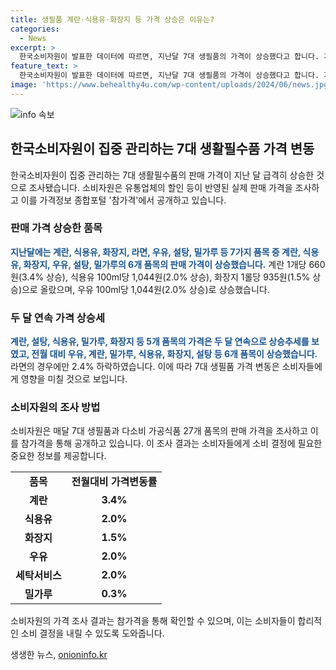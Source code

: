 ```yaml
---
title: 생필품 계란·식용유·화장지 등 가격 상승은 이유는?
categories:
  - News
excerpt: >
  한국소비자원이 발표한 데이터에 따르면, 지난달 7대 생필품의 가격이 상승했다고 합니다. 계란, 식용유, 화장지, 라면, 우유, 설탕, 밀가루 등 7개 품목의 가격이 두 달 연속 상승세를 보였으며, 이에 대해 소비자들의 관심이 높아지고 있습니다. 특히 우유, 계란, 밀가루 등의 가격이 상대적으로 큰 폭으로 상승한 것으로 전해졌습니다. (150자)
feature_text: >
  한국소비자원이 발표한 데이터에 따르면, 지난달 7대 생필품의 가격이 상승했다고 합니다. 계란, 식용유, 화장지, 라면, 우유, 설탕, 밀가루 등 7개 품목의 가격이 두 달 연속 상승세를 보였으며, 이에 대해 소비자들의 관심이 높아지고 있습니다. 특히 우유, 계란, 밀가루 등의 가격이 상대적으로 큰 폭으로 상승한 것으로 전해졌습니다. (150자)
image: 'https://www.behealthy4u.com/wp-content/uploads/2024/06/news.jpg'
---
```


<p><img src="https://www.behealthy4u.com/wp-content/uploads/2024/06/news.jpg" alt="info 속보" /></p>

<h2 data-ke-size="size26">한국소비자원이 집중 관리하는 7대 생활필수품 가격 변동</h2>

<p data-ke-size="size16">한국소비자원이 집중 관리하는 7대 생활필수품의 판매 가격이 지난 달 급격히 상승한 것으로 조사됐습니다. 소비자원은 유통업체의 할인 등이 반영된 실제 판매 가격을 조사하고 이를 가격정보 종합포털 '참가격'에서 공개하고 있습니다.</p>

<h3>판매 가격 상승한 품목</h3>

<p data-ke-size="size16"><b><span style="color: #1a5490;">지난달에는 계란, 식용유, 화장지, 라면, 우유, 설탕, 밀가루 등 7가지 품목 중 계란, 식용유, 화장지, 우유, 설탕, 밀가루의 6개 품목의 판매 가격이 상승했습니다.</span></b> 계란 1개당 660원(3.4% 상승), 식용유 100ml당 1,044원(2.0% 상승), 화장지 1롤당 935원(1.5% 상승)으로 올랐으며, 우유 100ml당 1,044원(2.0% 상승)로 상승했습니다.</p>

<h3>두 달 연속 가격 상승세</h3>

<p data-ke-size="size16"><b><span style="color: #1a5490;">계란, 설탕, 식용유, 밀가루, 화장지 등 5개 품목의 가격은 두 달 연속으로 상승추세를 보였고, 전월 대비 우유, 계란, 밀가루, 식용유, 화장지, 설탕 등 6개 품목이 상승했습니다.</span></b> 라면의 경우에만 2.4% 하락하였습니다. 이에 따라 7대 생필품 가격 변동은 소비자들에게 영향을 미칠 것으로 보입니다.</p>

<h3>소비자원의 조사 방법</h3>

<p data-ke-size="size16">소비자원은 매달 7대 생필품과 다소비 가공식품 27개 품목의 판매 가격을 조사하고 이를 참가격을 통해 공개하고 있습니다. 이 조사 결과는 소비자들에게 소비 결정에 필요한 중요한 정보를 제공합니다.</p>

<table>
<tbody>
<tr>
<td style="text-align: center; height: 17px;"><b>품목</b></td>
<td style="text-align: center; height: 17px;"><b>전월대비 가격변동률</b></td>
</tr>
<tr>
<td style="text-align: center; height: 17px;"><b>계란</b></td>
<td style="text-align: center; height: 17px;"><b>3.4%</b></td>
</tr>
<tr>
<td style="text-align: center; height: 17px;"><b>식용유</b></td>
<td style="text-align: center; height: 17px;"><b>2.0%</b></td>
</tr>
<tr>
<td style="text-align: center; height: 17px;"><b>화장지</b></td>
<td style="text-align: center; height: 17px;"><b>1.5%</b></td>
</tr>
<tr>
<td style="text-align: center; height: 17px;"><b>우유</b></td>
<td style="text-align: center; height: 17px;"><b>2.0%</b></td>
</tr>
<tr>
<td style="text-align: center; height: 17px;"><b>세탁서비스</b></td>
<td style="text-align: center; height: 17px;"><b>2.0%</b></td>
</tr>
<tr>
<td style="text-align: center; height: 17px;"><b>밀가루</b></td>
<td style="text-align: center; height: 17px;"><b>0.3%</b></td>
</tr>
</tbody>
</table>

<p data-ke-size="size16">소비자원의 가격 조사 결과는 참가격을 통해 확인할 수 있으며, 이는 소비자들이 합리적인 소비 결정을 내릴 수 있도록 도와줍니다.</p>
생생한 뉴스, <a href="https://onioninfo.kr" rel="dofollow">onioninfo.kr</a>


